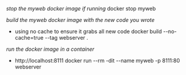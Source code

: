 *stop the myweb docker image if running*
docker stop myweb

*build the myweb docker image with the new code you wrote*
- using no cache to ensure it grabs all new code 
docker build --no-cache=true --tag webserver  .

*run the docker image in a container*
- http://localhost:8111
docker run --rm -dit --name myweb -p 8111:80 webserver
